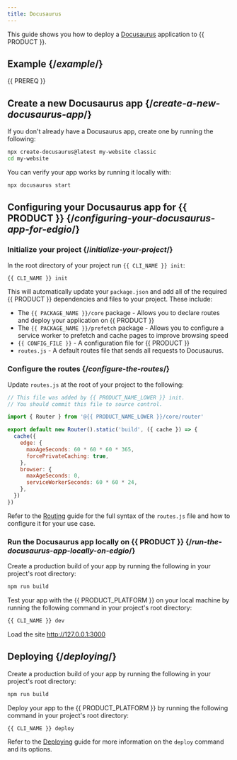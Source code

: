 ```yaml
---
title: Docusaurus
---
```


This guide shows you how to deploy a [Docusaurus](https://docusaurus.io/) application to {{ PRODUCT }}.

## Example {/*example*/}

<ExampleButtons
  title="Docusaurus"
  siteUrl="https://layer0-docs-layer0-docusaurus-example-default.layer0-limelight.link"
  repoUrl="https://github.com/layer0-docs/layer0-docusaurus-example" 
  deployFromRepo />

{{ PREREQ }}

## Create a new Docusaurus app {/*create-a-new-docusaurus-app*/}

If you don't already have a Docusaurus app, create one by running the following:

```bash
npx create-docusaurus@latest my-website classic
cd my-website
```

You can verify your app works by running it locally with:

```bash
npx docusaurus start
```

## Configuring your Docusaurus app for {{ PRODUCT }} {/*configuring-your-docusaurus-app-for-edgio*/}

### Initialize your project {/*initialize-your-project*/}

In the root directory of your project run `{{ CLI_NAME }} init`:

```bash
{{ CLI_NAME }} init
```

This will automatically update your `package.json` and add all of the required {{ PRODUCT }} dependencies and files to your project. These include:

- The `{{ PACKAGE_NAME }}/core` package - Allows you to declare routes and deploy your application on {{ PRODUCT }}
- The `{{ PACKAGE_NAME }}/prefetch` package - Allows you to configure a service worker to prefetch and cache pages to improve browsing speed
- `{{ CONFIG_FILE }}` - A configuration file for {{ PRODUCT }}
- `routes.js` - A default routes file that sends all requests to Docusaurus.

### Configure the routes {/*configure-the-routes*/}

Update `routes.js` at the root of your project to the following:

```js
// This file was added by {{ PRODUCT_NAME_LOWER }} init.
// You should commit this file to source control.

import { Router } from '@{{ PRODUCT_NAME_LOWER }}/core/router'

export default new Router().static('build', ({ cache }) => {
  cache({
    edge: {
      maxAgeSeconds: 60 * 60 * 60 * 365,
      forcePrivateCaching: true,
    },
    browser: {
      maxAgeSeconds: 0,
      serviceWorkerSeconds: 60 * 60 * 24,
    },
  })
})
```

Refer to the [Routing](routing) guide for the full syntax of the `routes.js` file and how to configure it for your use case.

### Run the Docusaurus app locally on {{ PRODUCT }} {/*run-the-docusaurus-app-locally-on-edgio*/}

Create a production build of your app by running the following in your project's root directory:

```bash
npm run build
```

Test your app with the {{ PRODUCT_PLATFORM }} on your local machine by running the following command in your project's root directory:

```bash
{{ CLI_NAME }} dev
```

Load the site http://127.0.0.1:3000

## Deploying {/*deploying*/}

Create a production build of your app by running the following in your project's root directory:

```bash
npm run build
```

Deploy your app to the {{ PRODUCT_PLATFORM }} by running the following command in your project's root directory:

```bash
{{ CLI_NAME }} deploy
```

Refer to the [Deploying](deploying) guide for more information on the `deploy` command and its options.
